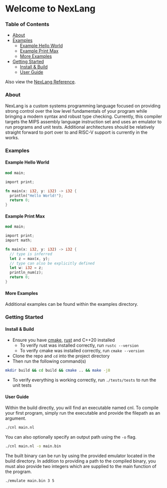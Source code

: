 # Welcome to NexLang

### Table of Contents
- [About](https://github.com/willerf/nex-lang#about)
- [Examples](https://github.com/willerf/nex-lang#examples)
  - [Example Hello World](https://github.com/willerf/nex-lang#example-hello-world)
  - [Example Print Max](https://github.com/willerf/nex-lang#example-print-max)
  - [More Examples](https://github.com/willerf/nex-lang#more-examples)
- [Getting Started](https://github.com/willerf/nex-lang#getting-started)
  - [Install & Build](https://github.com/willerf/nex-lang#install--build)
  - [User Guide](https://github.com/willerf/nex-lang#user-guide)

Also view the [NexLang Reference](https://github.com/willerf/nex-lang/blob/main/docs/nex-lang-reference.md).

### About
NexLang is a custom systems programming language focused on providing strong control over the low level fundamentals of your program while bringing a modern syntax and robust type checking. Currently, this compiler targets the MIPS assembly language instruction set and uses an emulator to run programs and unit tests. Additional architectures should be relatively straight forward to port over to and RISC-V support is currently in the works.

### Examples

#### Example Hello World
```rs
mod main;

import print;

fn main(x: i32, y: i32) -> i32 {
  println("Hello World!");
  return 0;
}
```
#### Example Print Max
```rs
mod main;

import print;
import math;

fn main(x: i32, y: i32) -> i32 {
  // type is inferred
  let z = max(x, y);
  // type can also be explicitly defined
  let w: i32 = z;
  println_num(z);
  return 0;
}
```
#### More Examples
Additional examples can be found within the examples directory.

### Getting Started

#### Install & Build
- Ensure you have [cmake](https://cmake.org/download), [rust](https://www.rust-lang.org/tools/install) and C++20 installed
  - To verify rust was installed correctly, run `rustc --version`
  - To verify cmake was installed correctly, run `cmake --version`
- Clone the repo and `cd` into the project directory
- Then run the following command(s)
```bash
mkdir build && cd build && cmake .. && make -j8
```
- To verify everything is working correctly, run `./tests/tests` to run the unit tests

#### User Guide
Within the build directly, you will find an executable named cnl. To compile your first program, simply run the executable and provide the filepath as an argument.
```bash
./cnl main.nl
```
You can also optionally specify an output path using the `-o` flag.
```bash
./cnl main.nl -o main.bin
```
The built binary can be run by using the provided emulator located in the build directory. In addition to providing a path to the compiled binary, you must also provide two integers which are supplied to the main function of the program.
```bash
./emulate main.bin 3 5
```

